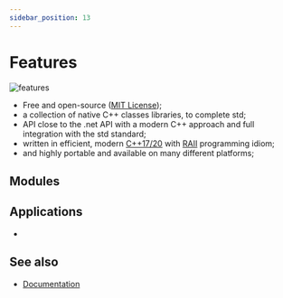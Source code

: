 ```yaml
---
sidebar_position: 13
---
```


# Features

![features](pictures/xtd_bento_dark.png)

* Free and open-source ([MIT License](/docs/license));
* a collection of native C++ classes libraries, to complete std;
* API close to the .net API with a modern C++ approach and full integration with the std standard;
* written in efficient, modern [C++17/20](https://en.cppreference.com/w/) with [RAII](https://en.wikipedia.org/wiki/Resource_acquisition_is_initialization) programming idiom;
* and highly portable and available on many different platforms;

## Modules

## Applications

* 

## See also

- [Documentation](/docs/documentation)
